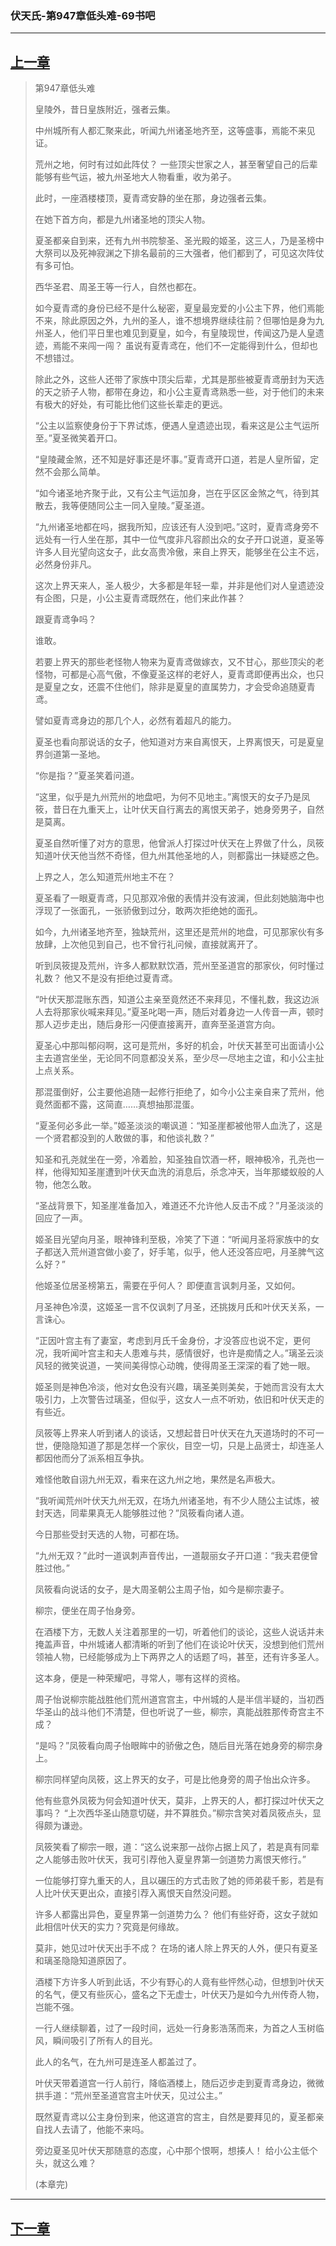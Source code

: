 ### 伏天氏-第947章低头难-69书吧

--------
[上一章](./42128848f1056919e2c066ab48030623.md)
--------


>
>
>
>第947章低头难
>
>皇陵外，昔日皇族附近，强者云集。
>
>中州城所有人都汇聚来此，听闻九州诸圣地齐至，这等盛事，焉能不来见证。
>
>荒州之地，何时有过如此阵仗？
>一些顶尖世家之人，甚至奢望自己的后辈能够有些气运，被九州圣地大人物看重，收为弟子。
>
>此时，一座酒楼楼顶，夏青鸢安静的坐在那，身边强者云集。
>
>在她下首方向，都是九州诸圣地的顶尖人物。
>
>夏圣都亲自到来，还有九州书院黎圣、圣光殿的姬圣，这三人，乃是圣榜中大祭司以及死神寂渊之下排名最前的三大强者，他们都到了，可见这次阵仗有多可怕。
>
>西华圣君、周圣王等一行人，自然也都在。
>
>如今夏青鸢的身份已经不是什么秘密，夏皇最宠爱的小公主下界，他们焉能不来，除此原因之外，九州的圣人，谁不想境界继续往前？但哪怕是身为九州圣人，他们平日里也难见到夏皇，如今，有皇陵现世，传闻这乃是人皇遗迹，焉能不来闯一闯？
>虽说有夏青鸢在，他们不一定能得到什么，但却也不想错过。
>
>除此之外，这些人还带了家族中顶尖后辈，尤其是那些被夏青鸢册封为天选的天之骄子人物，都带在身边，和小公主夏青鸢熟悉一些，对于他们的未来有极大的好处，有可能比他们这些长辈走的更远。
>
>“公主以监察使身份于下界试炼，便遇人皇遗迹出现，看来这是公主气运所至。”夏圣微笑着开口。
>
>“皇陵藏金煞，还不知是好事还是坏事。”夏青鸢开口道，若是人皇所留，定然不会那么简单。
>
>“如今诸圣地齐聚于此，又有公主气运加身，岂在乎区区金煞之气，待到其散去，我等便随同公主一同入皇陵。”夏圣道。
>
>“九州诸圣地都在吗，据我所知，应该还有人没到吧。”这时，夏青鸢身旁不远处有一行人坐在那，其中一位气度非凡容颜出众的女子开口说道，夏圣等许多人目光望向这女子，此女高贵冷傲，来自上界天，能够坐在公主不远，必然身份非凡。
>
>这次上界天来人，圣人极少，大多都是年轻一辈，并非是他们对人皇遗迹没有企图，只是，小公主夏青鸢既然在，他们来此作甚？
>
>跟夏青鸢争吗？
>
>谁敢。
>
>若要上界天的那些老怪物人物来为夏青鸢做嫁衣，又不甘心，那些顶尖的老怪物，可都是心高气傲，不像夏圣这样的老好人，夏青鸢即便再出众，也只是夏皇之女，还震不住他们，除非是夏皇的直属势力，才会受命追随夏青鸢。
>
>譬如夏青鸢身边的那几个人，必然有着超凡的能力。
>
>夏圣也看向那说话的女子，他知道对方来自离恨天，上界离恨天，可是夏皇界剑道第一圣地。
>
>“你是指？”夏圣笑着问道。
>
>“这里，似乎是九州荒州的地盘吧，为何不见地主。”离恨天的女子乃是凤筱，昔日在九重天上，让叶伏天自行离去的离恨天弟子，她身旁男子，自然是莫离。
>
>夏圣自然听懂了对方的意思，他曾派人打探过叶伏天在上界做了什么，凤筱知道叶伏天他当然不奇怪，但九州其他圣地的人，则都露出一抹疑惑之色。
>
>上界之人，怎么知道荒州地主不在？
>
>夏圣看了一眼夏青鸢，只见那双冷傲的表情并没有波澜，但此刻她脑海中也浮现了一张面孔，一张骄傲到过分，敢两次拒绝她的面孔。
>
>如今，九州诸圣地齐至，独缺荒州，这里还是荒州的地盘，可见那家伙有多放肆，上次他见到自己，也不曾行礼问候，直接就离开了。
>
>听到凤筱提及荒州，许多人都默默饮酒，荒州至圣道宫的那家伙，何时懂过礼数？
>他又不是没有拒绝过夏青鸢。
>
>“叶伏天那混账东西，知道公主亲至竟然还不来拜见，不懂礼数，我这边派人去将那家伙喊来拜见。”夏圣叱喝一声，随后对着身边一人传音一声，顿时那人迈步走出，随后身形一闪便直接离开，直奔至圣道宫方向。
>
>夏圣心中那叫郁闷啊，这可是荒州，多好的机会，叶伏天甚至可出面请小公主去道宫坐坐，无论同不同意都没关系，至少尽一尽地主之谊，和小公主扯上点关系。
>
>那混蛋倒好，公主要他追随一起修行拒绝了，如今小公主亲自来了荒州，他竟然面都不露，这简直……真想抽那混蛋。
>
>“夏圣何必多此一举。”姬圣淡淡的嘲讽道：“知圣崖都被他带人血洗了，这是一个贤君都没到的人敢做的事，和他谈礼数？”
>
>知圣和孔尧就坐在一旁，冷着脸，知圣独自饮酒一杯，眼神极冷，孔尧也一样，他得知知圣崖遭到叶伏天血洗的消息后，杀念冲天，当年那蝼蚁般的人物，他怎么敢。
>
>“圣战背景下，知圣崖准备加入，难道还不允许他人反击不成？”月圣淡淡的回应了一声。
>
>姬圣目光望向月圣，眼神锋利至极，冷笑了下道：“听闻月圣将家族中的女子都送入荒州道宫做小妾了，好手笔，似乎，他人还没答应吧，月圣脾气这么好？”
>
>他姬圣位居圣榜第五，需要在乎何人？
>即便直言讽刺月圣，又如何。
>
>月圣神色冷漠，这姬圣一言不仅讽刺了月圣，还挑拨月氏和叶伏天关系，一言诛心。
>
>“正因叶宫主有了妻室，考虑到月氏千金身份，才没答应也说不定，更何况，我听闻叶宫主和夫人患难与共，感情很好，也许是痴情之人。”璃圣云淡风轻的微笑说道，一笑间美得惊心动魄，使得周圣王深深的看了她一眼。
>
>姬圣则是神色冷淡，他对女色没有兴趣，璃圣美则美矣，于她而言没有太大吸引力，上次警告过璃圣，但似乎，这女人一点不听劝，依旧和叶伏天走的有些近。
>
>凤筱等上界来人听到诸人的谈话，又想起昔日叶伏天在九天道场时的不可一世，便隐隐知道了那是怎样一个家伙，目空一切，只是上品贤士，却连圣人都因他而分了派系相互争执。
>
>难怪他敢自诩九州无双，看来在这九州之地，果然是名声极大。
>
>“我听闻荒州叶伏天九州无双，在场九州诸圣地，有不少人随公主试炼，被封天选，同辈果真无人能够胜过他？”凤筱看向诸人道。
>
>今日那些受封天选的人物，可都在场。
>
>“九州无双？”此时一道讽刺声音传出，一道靓丽女子开口道：“我夫君便曾胜过他。”
>
>凤筱看向说话的女子，是大周圣朝公主周子怡，如今是柳宗妻子。
>
>柳宗，便坐在周子怡身旁。
>
>在酒楼下方，无数人关注着那里的一切，听着他们的谈论，这些人说话并未掩盖声音，中州城诸人都清晰的听到了他们在谈论叶伏天，没想到他们荒州领袖人物，已经能够成为上下两界之人的话题了吗，甚至，还有许多圣人。
>
>这本身，便是一种荣耀吧，寻常人，哪有这样的资格。
>
>周子怡说柳宗能战胜他们荒州道宫宫主，中州城的人是半信半疑的，当初西华圣山的战斗他们不清楚，但也听说了一些，柳宗，真能战胜那传奇宫主不成？
>
>“是吗？”凤筱看向周子怡眼眸中的骄傲之色，随后目光落在她身旁的柳宗身上。
>
>柳宗同样望向凤筱，这上界天的女子，可是比他身旁的周子怡出众许多。
>
>他有些意外凤筱为何会知道叶伏天，莫非，上界天的人，都打探过叶伏天之事吗？
>“上次西华圣山随意切磋，并不算胜负。”柳宗含笑对着凤筱点头，显得颇为谦逊。
>
>凤筱笑看了柳宗一眼，道：“这么说来那一战你占据上风了，若是真有同辈之人能够击败叶伏天，我可引荐他入夏皇界第一剑道势力离恨天修行。”
>
>一位能够打穿九重天的人，且以碾压的方式击败了她的师弟裴千影，若是有人比叶伏天更出众，直接引荐入离恨天自然没问题。
>
>许多人都露出异色，夏皇界第一剑道势力么？
>他们有些好奇，这女子就如此相信叶伏天的实力？究竟是何缘故。
>
>莫非，她见过叶伏天出手不成？
>在场的诸人除上界天的人外，便只有夏圣和璃圣隐隐知道原因了。
>
>酒楼下方许多人听到此话，不少有野心的人竟有些怦然心动，但想到叶伏天的名气，便又有些灰心，盛名之下无虚士，叶伏天乃是如今九州传奇人物，岂能不强。
>
>一行人继续聊着，过了一段时间，远处一行身影浩荡而来，为首之人玉树临风，瞬间吸引了所有人的目光。
>
>此人的名气，在九州可是连圣人都盖过了。
>
>叶伏天带着道宫一行人前行，降临酒楼上，随后迈步走到夏青鸢身边，微微拱手道：“荒州至圣道宫宫主叶伏天，见过公主。”
>
>既然夏青鸢以公主身份到来，他这道宫的宫主，自然是要拜见的，夏圣都亲自找人去请了，他能不来吗。
>
>旁边夏圣见叶伏天那随意的态度，心中那个恨啊，想揍人！
>给小公主低个头，就这么难？
>
>(本章完)
>
>

--------
[下一章](./f4aefa939c29832691a4934435ba8c18.md)
--------
